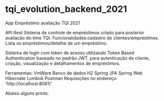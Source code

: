 # tqi_evolution_backend_2021
App Empréstimo avaliação TQI 2021

API Rest
Sistema de controle de empréstimos criado para posterior avaliação do time TQI. 
Funcionalidades:cadastro de clientes/empréstimos.
                Lista os empréstimos/detalhe de um empréstimo.
                
Sistema de login com token de acesso utilizando Token Based Authentication baseado no padrão JWT, para autenticação de cliente, criação, visualização e detalhamentos de empréstimos.

Ferramentas:
VmWare
Banco de dados H2
Spring JPA
Spring Web
Hibernate
Lombok
Postman
Requisições no endereço 'http://localhost:8081/'

Abaixo alguns prints:




